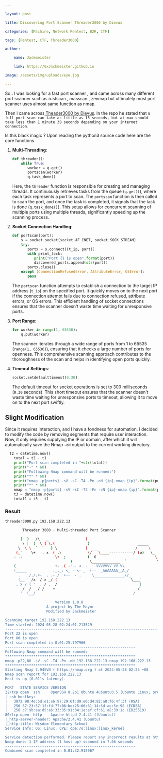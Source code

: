 ```yaml
---

layout: post

title: Discovering Port Scanner Threader3000 by Dievus

categories: [Machine, Network Pentest, B2R, CTF]

tags: [Pentest, CTF, Threader3000]

author:

    name: Jackmeister

    link: https://0xJackmeister.github.io

image: /assets/img/uploads/eye.jpg

---
```


So.. I was looking for a fast port scanner , and came across many different port scanner such as rustscan , masscan , zenmap but ultimately most port scanner uses almost same function as nmap.

Then I came across[ Theader3000 by Dievus](https://github.com/dievus/threader3000). In the repo he stated that  `A full port scan can take as little as 15 seconds, but at max should take less than 1 minute 30 seconds depending on your internet connection.`  

Is this black magic ? Upon reading the python3 source code here are the core functions

1. **Multi-Threading**:
   ```python
   def threader():
       while True:
          worker = q.get()
          portscan(worker)
          q.task_done()
   ```
   Here, the `threader` function is responsible for creating and managing threads. It continuously retrieves tasks from the queue (`q.get()`), where each task represents a port to scan. The `portscan` function is then called to scan the port, and once the task is completed, it signals that the task is done (`q.task_done()`). This setup allows for concurrent scanning of multiple ports using multiple threads, significantly speeding up the scanning process.

2. **Socket Connection Handling**:
   ```python
   def portscan(port):
       s = socket.socket(socket.AF_INET, socket.SOCK_STREAM)
       try:
          portx = s.connect((t_ip, port))
          with print_lock:
             print("Port {} is open".format(port))
             discovered_ports.append(str(port))
          portx.close()
       except (ConnectionRefusedError, AttributeError, OSError):
          pass
   ```
   The `portscan` function attempts to establish a connection to the target IP address (`t_ip`) on the specified port. It quickly moves on to the next port if the connection attempt fails due to connection refused, attribute errors, or OS errors. This efficient handling of socket connections ensures that the scanner doesn't waste time waiting for unresponsive ports.

3. **Port Range**:
   ```python
   for worker in range(1, 65536):
       q.put(worker)
   ```
   The scanner iterates through a wide range of ports from 1 to 65535 (`range(1, 65536)`), ensuring that it checks a large number of ports for openness. This comprehensive scanning approach contributes to the thoroughness of the scan and helps in identifying open ports quickly.

4. **Timeout Settings**:
   ```python
   socket.setdefaulttimeout(0.30)
   ```
   The default timeout for socket operations is set to 300 milliseconds (`0.30` seconds). This short timeout ensures that the scanner doesn't waste time waiting for unresponsive ports to timeout, allowing it to move on to the next port swiftly.
   
## Slight Modification

Since it requires interaction,  and I have a fondness for automation, I decided to modify the code by removing segments that require user interaction. Now, it only requires supplying the IP or domain, after which it will automatically save the Nmap `-oN` output to the current working directory.

```python
  t2 = datetime.now()
    total = t2 - t1
    print("Port scan completed in "+str(total))
    print("-" * 60)
    print("Following Nmap command will be runned:")
    print("*" * 60)
    print("nmap -p{ports} -sV -sC -T4 -Pn -oN {ip}-nmap {ip}".format(ports=",".join(discovered_ports), ip=target))
    print("*" * 60)
    nmap = "nmap -p{ports} -sV -sC -T4 -Pn -oN {ip}-nmap {ip}".format(ports=",".join(discovered_ports), ip=target)
    t3 = datetime.now()
    total1 = t3 - t1
```

### Result
```bash
threader3000.py 192.168.222.13 

        Threader 3000 - Multi-threaded Port Scanner          

       (  )   /\   _                 (     
        \ |  (  \ ( \.(               )                      _____
      \  \ \  `  `   ) \             (  ___                 / _   \
     (_`    \+   . x  ( .\            \/   \____-----------/ (o)   \_
    - .-               \+  ;          (  O                           \____
                              )        \_____________  `              \  /
    (__                +- .( -'.- <. - _  VVVVVVV VV V\                 \/
    (_____            ._._: <_ - <- _  (--  _AAAAAAA__A_/                  |
      .    /./.+-  . .- /  +--  - .     \______________//_              \_______
      (__ ' /x  / x _/ (                                  \___'          \     /
     , x / ( '  . / .  /                                      |           \   /
        /  /  _/ /    +                                      /              \/
       '  (__/                                             /                  \
    
                       Version 1.0.8                    
                   A project by The Mayor               
                   Modified by Jackmeister               

Scanning target 192.168.222.13
Time started: 2024-05-28 02:24:01.213529
----------------------------------------------------------------------------------------------------
Port 22 is open
Port 80 is open
Port scan completed in 0:01:25.797966
------------------------------------------------------------
Following Nmap command will be runned:
************************************************************
nmap -p22,80 -sV -sC -T4 -Pn -oN 192.168.222.13-nmap 192.168.222.13
************************************************************
Starting Nmap 7.94SVN ( https://nmap.org ) at 2024-05-28 02:25 +08
Nmap scan report for 192.168.222.13
Host is up (0.011s latency).

PORT   STATE SERVICE VERSION
22/tcp open  ssh     OpenSSH 8.2p1 Ubuntu 4ubuntu0.5 (Ubuntu Linux; protocol 2.0)
| ssh-hostkey: 
|   3072 98:4e:5d:e1:e6:97:29:6f:d9:e0:d4:82:a8:f6:4f:3f (RSA)
|   256 57:23:57:1f:fd:77:06:be:25:66:61:14:6d:ae:5e:98 (ECDSA)
|_  256 c7:9b:aa:d5:a6:33:35:91:34:1e:ef:cf:61:a8:30:1c (ED25519)
80/tcp open  http    Apache httpd 2.4.41 ((Ubuntu))
|_http-server-header: Apache/2.4.41 (Ubuntu)
|_http-title: Wisdom Elementary School
Service Info: OS: Linux; CPE: cpe:/o:linux:linux_kernel

Service detection performed. Please report any incorrect results at https://nmap.org/submit/ .
Nmap done: 1 IP address (1 host up) scanned in 7.06 seconds
------------------------------------------------------------
Combined scan completed in 0:01:32.912067
```

